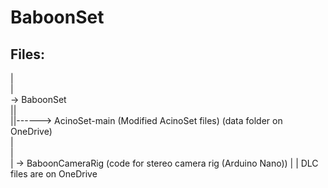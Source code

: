# BaboonSet


## Files:

|  
|  
-> BaboonSet  
||  
||------> AcinoSet-main (Modified AcinoSet files) (data folder on OneDrive)  
|  
|  
| -> BaboonCameraRig (code for stereo camera rig (Arduino Nano))
|
| DLC files are on OneDrive
